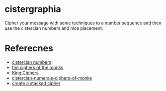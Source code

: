 cistergraphia
=============

Cipher your message with some techniques to a number sequence
and then use the cistercian numbers and nice placement.


Referecnes
==========

- [cistercian numbers](https://glossographia.wordpress.com/2013/07/09/cistercian-number-magic-of-the-boy-scouts/)
- [the ciphers of the monks](https://en.wikipedia.org/wiki/The_Ciphers_of_the_Monks)
- [King Ciphers](http://akira.ruc.dk/~jensh/Publications/2002%7bR%7d21_King_Ciphers.PDF)
- [cistercian-numerals-ciphers-of-monks](http://luxoccultapress.blogspot.fr/2013/01/cistercian-numerals-ciphers-of-monks.html)
- [create a stacked cipher](https://www.wikihow.com/Create-a-Stacked-Cipher)
